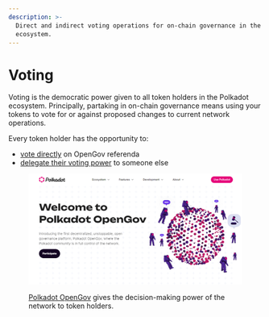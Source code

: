 ```yaml
---
description: >-
  Direct and indirect voting operations for on-chain governance in the Polkadot
  ecosystem.
---
```


# Voting

Voting is the democratic power given to all token holders in the Polkadot ecosystem. Principally, partaking in on-chain governance means using your tokens to vote for or against proposed changes to current network operations.&#x20;

Every token holder has the opportunity to:&#x20;

* [vote directly](direct-democracy.md) on OpenGov referenda
* [delegate their voting power](democracy-delegation.md) to someone else

<figure><img src="../../../.gitbook/assets/O_VPolkadotOpenGov.PNG" alt="Polkadot OpenGov gives token holders the power to decide on the direction of the network."><figcaption><p><a href="https://polkadot.network/features/opengov/">Polkadot OpenGov</a> gives the decision-making power of the network to token holders.</p></figcaption></figure>

